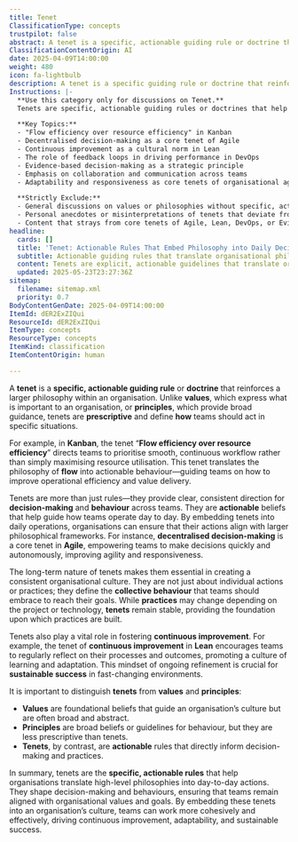 ```yaml
---
title: Tenet
ClassificationType: concepts
trustpilot: false
abstract: A tenet is a specific, actionable guiding rule or doctrine that reinforces a larger philosophy within an organisation, distinguishing itself from values and principles by providing prescriptive direction for team behaviour in specific situations. Originating from frameworks like Kanban and Agile, tenets such as "Flow efficiency over resource efficiency" and "decentralised decision-making" translate overarching philosophies into concrete actions, thereby enhancing operational efficiency and responsiveness. Their importance lies in their ability to create a consistent organisational culture, guiding decision-making and behaviour across teams while remaining stable amidst changing practices. By embedding tenets into daily operations, organisations can align actions with broader philosophical frameworks, fostering a culture of continuous improvement and learning, which is essential for sustainable success in dynamic environments. Tenets serve as the foundation for collective behaviour, ensuring that teams work cohesively towards shared goals, ultimately driving adaptability and effectiveness in product development and organisational design.
ClassificationContentOrigin: AI
date: 2025-04-09T14:00:00
weight: 480
icon: fa-lightbulb
description: A tenet is a specific guiding rule or doctrine that reinforces a broader philosophy, offering clear direction for decision-making and team behaviour.
Instructions: |-
  **Use this category only for discussions on Tenet.**  
  Tenets are specific, actionable guiding rules or doctrines that help shape decision-making and behaviours within an organisation. They are more prescriptive than values, translating abstract beliefs into concrete practices that guide teams in achieving their goals. This category applies to content discussing the application of tenets in Agile, DevOps, Lean, and other methodologies.

  **Key Topics:**
  - "Flow efficiency over resource efficiency" in Kanban
  - Decentralised decision-making as a core tenet of Agile
  - Continuous improvement as a cultural norm in Lean
  - The role of feedback loops in driving performance in DevOps
  - Evidence-based decision-making as a strategic principle
  - Emphasis on collaboration and communication across teams
  - Adaptability and responsiveness as core tenets of organisational agility

  **Strictly Exclude:**
  - General discussions on values or philosophies without specific, actionable rules.
  - Personal anecdotes or misinterpretations of tenets that deviate from their original intent.
  - Content that strays from core tenets of Agile, Lean, DevOps, or Evidence-Based Management.
headline:
  cards: []
  title: 'Tenet: Actionable Rules That Embed Philosophy into Daily Decisions'
  subtitle: Actionable guiding rules that translate organisational philosophies into consistent team behaviours, decisions, and continuous improvement practices.
  content: Tenets are explicit, actionable guidelines that translate organisational philosophies into concrete team behaviours, providing clear direction for decision-making, operational effectiveness, and continuous improvement. They establish stable behavioural expectations, enabling cohesive teamwork, decentralised decisions, efficient workflow, and adaptability in complex, rapidly evolving environments.
  updated: 2025-05-23T23:27:36Z
sitemap:
  filename: sitemap.xml
  priority: 0.7
BodyContentGenDate: 2025-04-09T14:00:00
ItemId: dER2ExZIQui
ResourceId: dER2ExZIQui
ItemType: concepts
ResourceType: concepts
ItemKind: classification
ItemContentOrigin: human

---
```

A **tenet** is a **specific, actionable guiding rule** or **doctrine** that reinforces a larger philosophy within an organisation. Unlike **values**, which express what is important to an organisation, or **principles**, which provide broad guidance, tenets are **prescriptive** and define **how** teams should act in specific situations.

For example, in **Kanban**, the tenet “**Flow efficiency over resource efficiency**” directs teams to prioritise smooth, continuous workflow rather than simply maximising resource utilisation. This tenet translates the philosophy of **flow** into actionable behaviour—guiding teams on how to improve operational efficiency and value delivery.

Tenets are more than just rules—they provide clear, consistent direction for **decision-making** and **behaviour** across teams. They are **actionable** beliefs that help guide how teams operate day to day. By embedding tenets into daily operations, organisations can ensure that their actions align with larger philosophical frameworks. For instance, **decentralised decision-making** is a core tenet in **Agile**, empowering teams to make decisions quickly and autonomously, improving agility and responsiveness.

The long-term nature of tenets makes them essential in creating a consistent organisational culture. They are not just about individual actions or practices; they define the **collective behaviour** that teams should embrace to reach their goals. While **practices** may change depending on the project or technology, **tenets** remain stable, providing the foundation upon which practices are built.

Tenets also play a vital role in fostering **continuous improvement**. For example, the tenet of **continuous improvement** in **Lean** encourages teams to regularly reflect on their processes and outcomes, promoting a culture of learning and adaptation. This mindset of ongoing refinement is crucial for **sustainable success** in fast-changing environments.

It is important to distinguish **tenets** from **values** and **principles**:

- **Values** are foundational beliefs that guide an organisation’s culture but are often broad and abstract.
- **Principles** are broad beliefs or guidelines for behaviour, but they are less prescriptive than tenets.
- **Tenets**, by contrast, are **actionable** rules that directly inform decision-making and practices.

In summary, tenets are the **specific, actionable rules** that help organisations translate high-level philosophies into day-to-day actions. They shape decision-making and behaviours, ensuring that teams remain aligned with organisational values and goals. By embedding these tenets into an organisation’s culture, teams can work more cohesively and effectively, driving continuous improvement, adaptability, and sustainable success.
